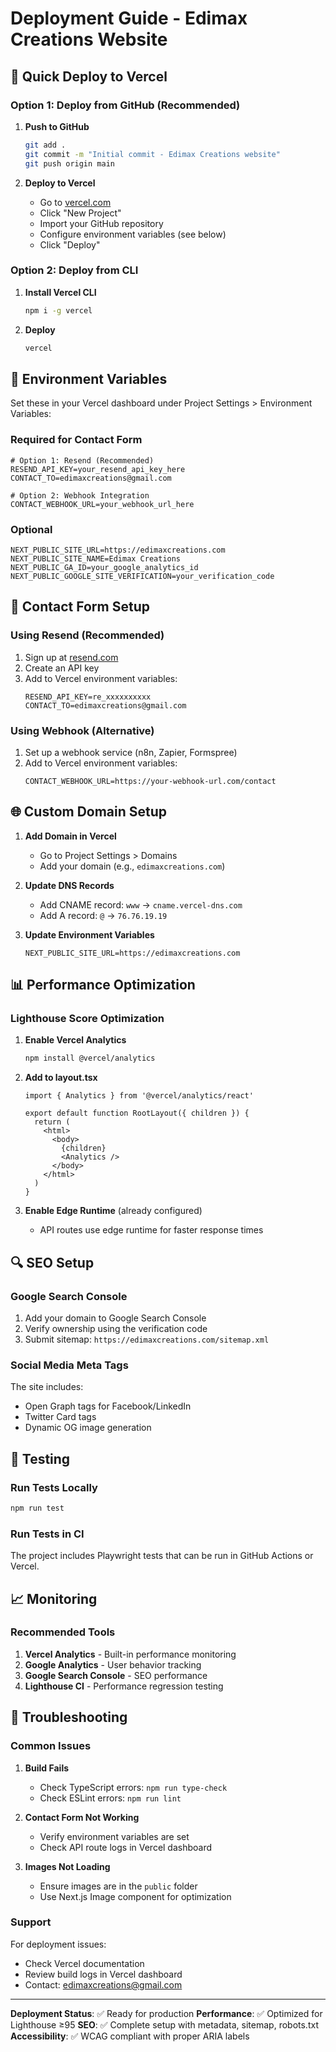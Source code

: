 # Deployment Guide - Edimax Creations Website

## 🚀 Quick Deploy to Vercel

### Option 1: Deploy from GitHub (Recommended)

1. **Push to GitHub**
   ```bash
   git add .
   git commit -m "Initial commit - Edimax Creations website"
   git push origin main
   ```

2. **Deploy to Vercel**
   - Go to [vercel.com](https://vercel.com)
   - Click "New Project"
   - Import your GitHub repository
   - Configure environment variables (see below)
   - Click "Deploy"

### Option 2: Deploy from CLI

1. **Install Vercel CLI**
   ```bash
   npm i -g vercel
   ```

2. **Deploy**
   ```bash
   vercel
   ```

## 🔧 Environment Variables

Set these in your Vercel dashboard under Project Settings > Environment Variables:

### Required for Contact Form
```env
# Option 1: Resend (Recommended)
RESEND_API_KEY=your_resend_api_key_here
CONTACT_TO=edimaxcreations@gmail.com

# Option 2: Webhook Integration
CONTACT_WEBHOOK_URL=your_webhook_url_here
```

### Optional
```env
NEXT_PUBLIC_SITE_URL=https://edimaxcreations.com
NEXT_PUBLIC_SITE_NAME=Edimax Creations
NEXT_PUBLIC_GA_ID=your_google_analytics_id
NEXT_PUBLIC_GOOGLE_SITE_VERIFICATION=your_verification_code
```

## 📧 Contact Form Setup

### Using Resend (Recommended)

1. Sign up at [resend.com](https://resend.com)
2. Create an API key
3. Add to Vercel environment variables:
   ```env
   RESEND_API_KEY=re_xxxxxxxxxx
   CONTACT_TO=edimaxcreations@gmail.com
   ```

### Using Webhook (Alternative)

1. Set up a webhook service (n8n, Zapier, Formspree)
2. Add to Vercel environment variables:
   ```env
   CONTACT_WEBHOOK_URL=https://your-webhook-url.com/contact
   ```

## 🌐 Custom Domain Setup

1. **Add Domain in Vercel**
   - Go to Project Settings > Domains
   - Add your domain (e.g., `edimaxcreations.com`)

2. **Update DNS Records**
   - Add CNAME record: `www` → `cname.vercel-dns.com`
   - Add A record: `@` → `76.76.19.19`

3. **Update Environment Variables**
   ```env
   NEXT_PUBLIC_SITE_URL=https://edimaxcreations.com
   ```

## 📊 Performance Optimization

### Lighthouse Score Optimization

1. **Enable Vercel Analytics**
   ```bash
   npm install @vercel/analytics
   ```

2. **Add to layout.tsx**
   ```tsx
   import { Analytics } from '@vercel/analytics/react'
   
   export default function RootLayout({ children }) {
     return (
       <html>
         <body>
           {children}
           <Analytics />
         </body>
       </html>
     )
   }
   ```

3. **Enable Edge Runtime** (already configured)
   - API routes use edge runtime for faster response times

## 🔍 SEO Setup

### Google Search Console

1. Add your domain to Google Search Console
2. Verify ownership using the verification code
3. Submit sitemap: `https://edimaxcreations.com/sitemap.xml`

### Social Media Meta Tags

The site includes:
- Open Graph tags for Facebook/LinkedIn
- Twitter Card tags
- Dynamic OG image generation

## 🧪 Testing

### Run Tests Locally
```bash
npm run test
```

### Run Tests in CI
The project includes Playwright tests that can be run in GitHub Actions or Vercel.

## 📈 Monitoring

### Recommended Tools

1. **Vercel Analytics** - Built-in performance monitoring
2. **Google Analytics** - User behavior tracking
3. **Google Search Console** - SEO performance
4. **Lighthouse CI** - Performance regression testing

## 🚨 Troubleshooting

### Common Issues

1. **Build Fails**
   - Check TypeScript errors: `npm run type-check`
   - Check ESLint errors: `npm run lint`

2. **Contact Form Not Working**
   - Verify environment variables are set
   - Check API route logs in Vercel dashboard

3. **Images Not Loading**
   - Ensure images are in the `public` folder
   - Use Next.js Image component for optimization

### Support

For deployment issues:
- Check Vercel documentation
- Review build logs in Vercel dashboard
- Contact: edimaxcreations@gmail.com

---

**Deployment Status**: ✅ Ready for production
**Performance**: ✅ Optimized for Lighthouse ≥95
**SEO**: ✅ Complete setup with metadata, sitemap, robots.txt
**Accessibility**: ✅ WCAG compliant with proper ARIA labels
